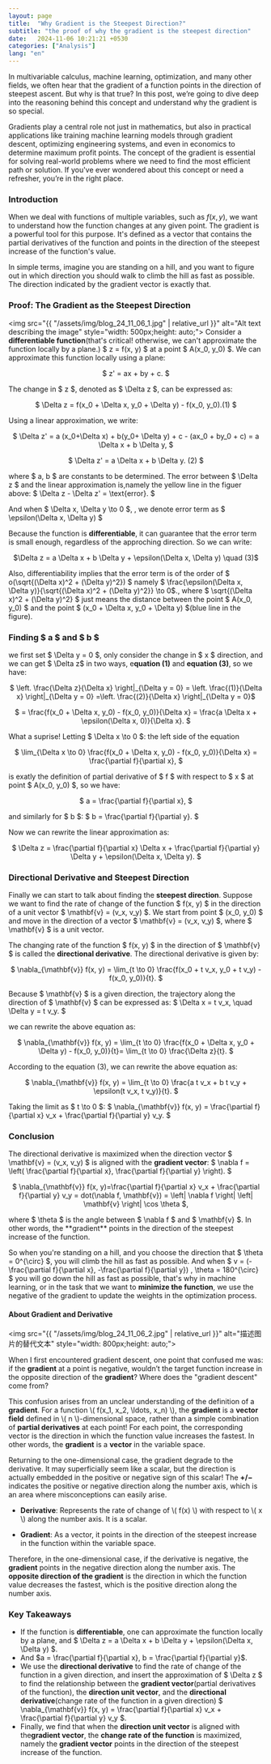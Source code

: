 ```yaml
---
layout: page
title:  "Why Gradient is the Steepest Direction?"
subtitle: "the proof of why the gradient is the steepest direction"
date:   2024-11-06 10:21:21 +0530
categories: ["Analysis"]
lang: "en"
---
```



In multivariable calculus, machine learning, optimization, and many other fields, we often hear that the gradient of a function points in the direction of steepest ascent. But why is that true? In this post, we’re going to dive deep into the reasoning behind this concept and understand why the gradient is so special. 

Gradients play a central role not just in mathematics, but also in practical applications like training machine learning models through gradient descent, optimizing engineering systems, and even in economics to determine maximum profit points. The concept of the gradient is essential for solving real-world problems where we need to find the most efficient path or solution. If you've ever wondered about this concept or need a refresher, you’re in the right place.

### Introduction

When we deal with functions of multiple variables, such as $f(x, y)$, we want to understand how the function changes at any given point. The gradient is a powerful tool for this purpose. It's defined as a vector that contains the partial derivatives of the function and points in the direction of the steepest increase of the function's value.

In simple terms, imagine you are standing on a hill, and you want to figure out in which direction you should walk to climb the hill as fast as possible. The direction indicated by the gradient vector is exactly that.

### Proof: The Gradient as the Steepest Direction
<img src="{{ "/assets/img/blog_24_11_06_1.jpg" | relative_url }}" alt="Alt text describing the image" style="width: 500px;height: auto;">
Consider a **differentiable function**(that's critical! otherwise, we can't approximate the function locally by a plane.)  $ z = f(x, y) $ at a point $ A(x_0, y_0) $. We can approximate this function locally using a plane:
<p style="text-align: center;">
$
    z' = ax + by + c.
$
</p>

The change in $ z $, denoted as $ \Delta z $, can be expressed as:
<p style="text-align: center;">
$
    \Delta z = f(x_0 + \Delta x, y_0 + \Delta y) - f(x_0, y_0).(1)
$
</p>


Using a linear approximation, we write:
<p style="text-align: center;">
$
    \Delta z' = a (x_0+\Delta x) + b(y_0+ \Delta y) + c - (ax_0 + by_0 + c) = a \Delta x + b \Delta y,
$
</p>

<p style="text-align: center;">
$
    \Delta z' = a \Delta x + b \Delta y. (2)
$
</p>

where $ a, b $ are constants to be determined. The error between $ \Delta z $ and the linear approximation is,namely the yellow line in the figuer above:
$
    \Delta z - \Delta z' = \text{error}.
$

And when $ \Delta x, \Delta y \to 0 $, , we denote error term as $ \epsilon(\Delta x, \Delta y) $


Because the function is **differentiable**, it can guarantee that the error term is small enough, regardless of the approching direction. So we can write:

<p style="text-align: center;">
$\Delta z = a \Delta x + b \Delta y + \epsilon(\Delta x, \Delta y) \quad (3)$
</p>


Also, differentiability implies that the error term is of the order of $ o(\sqrt{(\Delta x)^2 + (\Delta y)^2}) $ namely $ \frac{\epsilon(\Delta x, \Delta y)}{\sqrt{(\Delta x)^2 + (\Delta y)^2}} \to 0$., where $ \sqrt{(\Delta x)^2 + (\Delta y)^2} $ just means the distance between the point $ A(x_0, y_0) $ and the point $ (x_0 + \Delta x, y_0 + \Delta y) $(blue line in the figure).


<!-- Thus,
$
    \Delta z = a \Delta x + b \Delta y + \text{error},
$
where $ \lim_{\Delta x, \Delta y \to 0} \text{error} \to o(\sqrt{(\Delta x)^2 + (\Delta y)^2}) $. -->

### Finding $ a $ and $ b $
we first set $ \Delta y = 0 $, only consider the change in $ x $ direction, and we can get $ \Delta z$ in two ways, e**quation (1)** and **equation (3)**, so we have:

<!-- $
    \left. \frac{\Delta z}{\Delta x} \right|_{\Delta y = 0} = \frac{f(x_0 + \Delta x, y_0) - f(x_0, y_0)}{\Delta x} = \frac{a \Delta x + \text{error}}{\Delta x}.
$ -->
<p style="text-align: center;">
   $ \left. \frac{\Delta z}{\Delta x} \right|_{\Delta y = 0} =  \left.  \frac{(1)}{\Delta x} \right|_{\Delta y = 0}
    =\left. \frac{(2)}{\Delta x} \right|_{\Delta y = 0}$
</p>
<p style="text-align: center;">
$
    = \frac{f(x_0 + \Delta x, y_0) - f(x_0, y_0)}{\Delta x} = \frac{a \Delta x + \epsilon(\Delta x, 0)}{\Delta x}.
$
</p>



What a suprise! Letting $ \Delta x \to 0 $:  the left side of the equation

<p style="text-align: center;">
$
    \lim_{\Delta x \to 0} \frac{f(x_0 + \Delta x, y_0) - f(x_0, y_0)}{\Delta x} = \frac{\partial f}{\partial x},
    $
</p>

 is exatly the definition of partial derivative of $ f $ with respect to $ x $ at point $ A(x_0, y_0) $, so we have:
<p style="text-align: center;">
$
    a = \frac{\partial f}{\partial x},
$
</p>
and similarly for $ b $:
$
    b = \frac{\partial f}{\partial y}.
$

Now we can rewrite the linear approximation as:
<p style="text-align: center;">
$
    \Delta z = \frac{\partial f}{\partial x} \Delta x + \frac{\partial f}{\partial y} \Delta y + \epsilon(\Delta x, \Delta y).
$
</p>

### Directional Derivative and Steepest Direction
Finally we can start to talk about finding the **steepest direction**. Suppose we want to find the rate of change of the function $ f(x, y) $ in the direction of a unit vector $ \mathbf{v} = (v_x, v_y) $. We start from point $ (x_0, y_0) $ and move in the direction of a vector $ \mathbf{v} = (v_x, v_y) $, where $ \mathbf{v} $ is a unit vector.

The changing rate of the function $ f(x, y) $ in the direction of $ \mathbf{v} $ is called the **directional derivative**. The directional derivative is given by:
<p style="text-align: center;">
$
    \nabla_{\mathbf{v}} f(x, y) = \lim_{t \to 0} \frac{f(x_0 + t v_x, y_0 + t v_y) - f(x_0, y_0)}{t}.
$
</p>



Because $ \mathbf{v} $ is a given direction, the trajectory along the direction of $ \mathbf{v} $ can be expressed as:
$
    \Delta x = t v_x, \quad \Delta y = t v_y.
$

we can rewrite the above equation as:
<p style="text-align: center;">
$
    \nabla_{\mathbf{v}} f(x, y) = \lim_{t \to 0} \frac{f(x_0 + \Delta x, y_0 + \Delta y) - f(x_0, y_0)}{t}= \lim_{t \to 0} \frac{\Delta z}{t}.
$
</p>

According to the equation (3), we can rewrite the above equation as:
<p style="text-align: center;">
$
    \nabla_{\mathbf{v}} f(x, y) = \lim_{t \to 0} \frac{a t v_x + b t v_y + \epsilon(t v_x, t v_y)}{t}.
$
</p>


Taking the limit as $ t \to 0 $:
$
    \nabla_{\mathbf{v}} f(x, y) = \frac{\partial f}{\partial x} v_x + \frac{\partial f}{\partial y} v_y.
$

### Conclusion
The directional derivative is maximized when the direction vector $ \mathbf{v} = (v_x, v_y) $ is aligned with the **gradient vector**:
$
    \nabla f = \left( \frac{\partial f}{\partial x}, \frac{\partial f}{\partial y} \right).
$

<p style="text-align: center;">
$ \nabla_{\mathbf{v}} f(x, y)=\frac{\partial f}{\partial x} v_x + \frac{\partial f}{\partial y} v_y = dot(\nabla f, \mathbf{v}) = \left| \nabla f \right| \left| \mathbf{v} \right| \cos \theta  $, 
</p>
where $ \theta $ is the angle between $ \nabla f $ and $ \mathbf{v} $.
In other words, the **gradient** points in the direction of the steepest increase of the function.

So when you're standing on a hill, and you choose the direction that $ \theta = 0^{\circ} $, you will climb the hill as fast as possible. And when  $ v = (-\frac{\partial f}{\partial x}, -\frac{\partial f}{\partial y}) $,$ \theta = 180^{\circ} $
you will go down the hill as fast as possible, that's why in machine learning, or in the task that we want to **minimize the function**, we use the negative of the gradient to update the weights in the optimization process.

#### About **Gradient** and **Derivative**
<img src="{{ "/assets/img/blog_24_11_06_2.jpg" | relative_url }}" alt="描述图片的替代文本" style="width: 800px;height: auto;">

When I first encountered gradient descent, one point that confused me was: if the **gradient** at a point is negative, wouldn’t the target function increase in the opposite direction of the **gradient**? Where does the "gradient descent" come from?

This confusion arises from an unclear understanding of the definition of a **gradient**. For a function \\( f(x_1, x_2, \\ldots, x_n) \\), the **gradient** is a **vector field** defined in \\( n \\)-dimensional space, rather than a simple combination of **partial derivatives** at each point! For each point, the corresponding vector is the direction in which the function value increases the fastest. In other words, the **gradient** is a **vector** in the variable space.

Returning to the one-dimensional case, the gradient degrade to the derivative. It may superficially seem like a scalar, but the direction is actually embedded in the positive or negative sign of this scalar! The **+/−** indicates the positive or negative direction along the number axis, which is an area where misconceptions can easily arise.

- **Derivative**: Represents the rate of change of \\( f(x) \\) with respect to \\( x \\) along the number axis. It is a scalar.

- **Gradient**: As a vector, it points in the direction of the steepest increase in the function within the variable space.

Therefore, in the one-dimensional case, if the derivative is negative, the **gradient** points in the negative direction along the number axis. The **opposite direction of the gradient** is the direction in which the function value decreases the fastest, which is the positive direction along the number axis.




### Key Takeaways
- If the function is **differentiable**, one can approximate the function locally by a plane, and $ \Delta z = a \Delta x + b \Delta y + \epsilon(\Delta x, \Delta y) $.
- And $a = \frac{\partial f}{\partial x}, b = \frac{\partial f}{\partial y}$.
- We use the **directional derivative** to find the rate of change of the function in a given direction, and insert the approximation of $ \Delta z $ to find the relationship between the **gradient vector**(partial derivatives of the function), the **direction unit vector**, 
and the **directional derivative**(change rate of the function in a given direction)
$ \nabla_{\mathbf{v}} f(x, y) = \frac{\partial f}{\partial x} v_x + \frac{\partial f}{\partial y} v_y $.
- Finally, we find that when the **direction unit vector** is aligned with the**gradient vector**, the **change rate of the function** is maximized, namely the **gradient vector** points in the direction of the steepest increase of the function.



